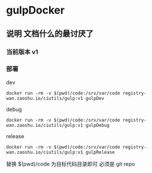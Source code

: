 # gulpDocker

## 说明 文档什么的最讨厌了

### 当前版本 v1


### 部署

dev

```
docker run -rm -v $(pwd)/code:/srv/var/code registry-wan.zaoshu.io/ciutils/gulp:v1 gulpDev

```

debug

```
docker run -rm -v $(pwd)/code:/srv/var/code registry-wan.zaoshu.io/ciutils/gulp:v1 gulpDebug

```

release

```
docker run -rm -v $(pwd)/code:/srv/var/code registry-wan.zaoshu.io/ciutils/gulp:v1 gulpRelease

```

替换 $(pwd)/code 为目标代码目录即可 必须是 git repo

